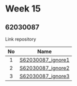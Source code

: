 # Week 15

## 62030087

Link repository

| No | Name |
|:-:|:-----:|
|1|[S62030087_ignore1](https://github.com/SirinanMatvijit/S62030087_ignore1)|
|2|[S62030087_ignore2](https://github.com/SirinanMatvijit/S62030087_ignore2)|
|3|[S62030087_ignore3](https://github.com/SirinanMatvijit/S62030087_ignore3)|
